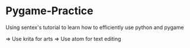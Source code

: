 # Pygame-Practice
Using sentex's tutorial to learn how to efficiently use python and pygame

 => Use krita for arts
 => Use atom for text editing
